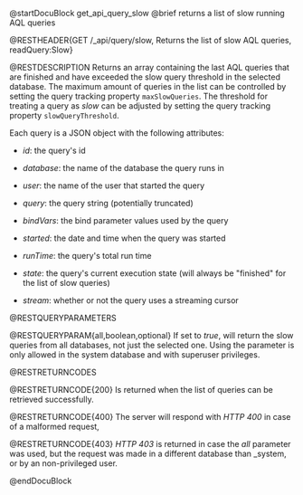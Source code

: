 
@startDocuBlock get_api_query_slow
@brief returns a list of slow running AQL queries

@RESTHEADER{GET /_api/query/slow, Returns the list of slow AQL queries, readQuery:Slow}

@RESTDESCRIPTION
Returns an array containing the last AQL queries that are finished and
have exceeded the slow query threshold in the selected database.
The maximum amount of queries in the list can be controlled by setting
the query tracking property `maxSlowQueries`. The threshold for treating
a query as *slow* can be adjusted by setting the query tracking property
`slowQueryThreshold`.

Each query is a JSON object with the following attributes:

- *id*: the query's id

- *database*: the name of the database the query runs in

- *user*: the name of the user that started the query

- *query*: the query string (potentially truncated)

- *bindVars*: the bind parameter values used by the query

- *started*: the date and time when the query was started

- *runTime*: the query's total run time

- *state*: the query's current execution state (will always be "finished"
  for the list of slow queries)

- *stream*: whether or not the query uses a streaming cursor

@RESTQUERYPARAMETERS

@RESTQUERYPARAM{all,boolean,optional}
If set to *true*, will return the slow queries from all databases, not just
the selected one.
Using the parameter is only allowed in the system database and with superuser
privileges.

@RESTRETURNCODES

@RESTRETURNCODE{200}
Is returned when the list of queries can be retrieved successfully.

@RESTRETURNCODE{400}
The server will respond with *HTTP 400* in case of a malformed request,

@RESTRETURNCODE{403}
*HTTP 403* is returned in case the *all* parameter was used, but the request
was made in a different database than _system, or by an non-privileged user.

@endDocuBlock

